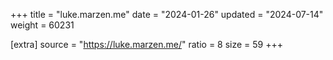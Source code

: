 +++
title = "luke.marzen.me"
date = "2024-01-26"
updated = "2024-07-14"
weight = 60231

[extra]
source = "https://luke.marzen.me/"
ratio = 8
size = 59
+++
